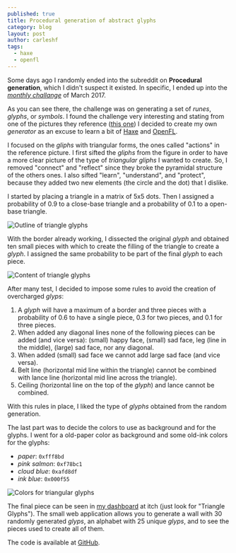 ```yaml
---
published: true
title: Procedural generation of abstract glyphs
category: blog
layout: post
author: carleshf
tags:
  - haxe
  - openfl
---
```


Some days ago I randomly ended into the subreddit on __Procedural generation__, which I didn't suspect it existed. In specific, I ended up into the [_monthly challange_](https://www.reddit.com/r/proceduralgeneration/comments/5wzo7j/monthly_challenge_16_march_2017_procedural_runes/) of March 2017.

As you can see there, the challenge was on generating a set of _runes_, _glyphs_, or _symbols_. I found the challenge very interesting and stating from one of the pictures they reference ([this one](http://i.imgur.com/haZhAVz.png)) I decided to create my own _generator_ as an excuse to learn a bit of [Haxe](https://haxe.org/) and [OpenFL](https://www.openfl.org/).

I focused on the _gliphs_ with triangular forms, the ones called "actions" in the reference picture. I first sifted the _gliphs_ from the figure in order to have a more clear picture of the type of _triangular gliphs_ I wanted to create. So, I removed "connect" and "reflect" since they broke the pyramidal structure of the others ones. I also sifted "learn", "understand", and "protect", because they added two new elements (the circle and the dot) that I dislike.

I started by placing a triangle in a matrix of 5x5 dots. Then I assigned a probability of 0.9 to a close-base triangle and a probability of 0.1 to a open-base triangle.

![Outline of triangle glyphs]({{baseurl}}/assets/haxe-triangle-glyph-01.png)

With the border already working, I dissected the original _glyph_ and obtained ten small pieces with which to create the filling of the triangle to create a _glyph_. I assigned the same probability to be part of the final _glyph_ to each piece.

![Content of triangle glyphs]({{baseurl}}/assets/haxe-triangle-glyph-02.png)

After many test, I decided to impose some rules to avoid the creation of overcharged _glyps_:

   1. A _glyph_ will have a maximum of a border and three pieces with a probability of 0.6 to have a single piece, 0.3 for two pieces, and 0.1 for three pieces.
   2. When added any diagonal lines none of the following pieces can be added (and vice versa): (small) happy face, (small) sad face, leg (line in the middle), (large) sad face, nor any diagonal.
   3. When added (small) sad face we cannot add large sad face (and vice versa).
   4. Belt line (horizontal mid line within the triangle) cannot be combined with lance line (horizontal mid line across the triangle).
   5. Ceiling (horizontal line on the top of the _glyph_) and lance cannot be combined.

With this rules in place, I liked the type of _glyphs_ obtained from the random generation.

The last part was to decide the colors to use as background and for the glyphs. I went for a old-paper color as background and some old-ink colors for the glyphs:

   * _paper_: `0xfff8bd`
   * _pink salmon_: `0xf78bc1`
   * _cloud blue_: `0xafd8df`
   * _ink blue_: `0x000f55`

![Colors for triangular glyphs]({{baseurl}}/assets/haxe-triangle-glyph-03.png)

The final piece can be seen in [my dashboard](https://carleshf.itch.io/) at itch (just look for "Triangle Glyphs"). The small web application allows you to generate a wall with 30 randomly generated _glyps_, an alphabet with 25 unique _glyps_, and to see the pieces used to create all of them.

The code is available at [GitHub](https://github.com/carleshf/triangleGliph).
